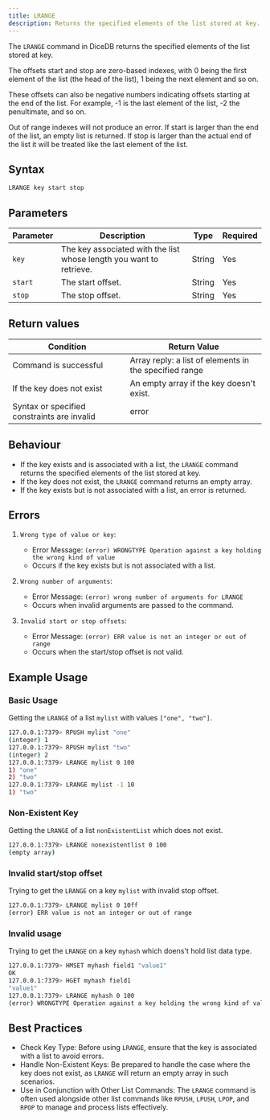 ```yaml
---
title: LRANGE
description: Returns the specified elements of the list stored at key.
---
```


The `LRANGE` command in DiceDB returns the specified elements of the list stored at key.

The offsets start and stop are zero-based indexes, with 0 being the first element of the list (the head of the list), 1 being the next element and so on.

These offsets can also be negative numbers indicating offsets starting at the end of the list.
For example, -1 is the last element of the list, -2 the penultimate, and so on.

Out of range indexes will not produce an error. If start is larger than the end of the list, an empty list is returned.
If stop is larger than the actual end of the list it will be treated like the last element of the list.

## Syntax

```bash
LRANGE key start stop
```

## Parameters

| Parameter | Description                                                               | Type    | Required |
|-----------|---------------------------------------------------------------------------|---------|----------|
| `key`     | The key associated with the list whose length you want to retrieve.       | String  | Yes      |
| `start`   | The start offset.                                                         | String  | Yes      |
| `stop`    | The stop offset.                                                          | String  | Yes      |


## Return values

| Condition                                      | Return Value                                                    |
|------------------------------------------------|-----------------------------------------------------------------|
| Command is successful                          | Array reply: a list of elements in the specified range          |
| If the key does not exist                      | An empty array if the key doesn't exist.                        |
| Syntax or specified constraints are invalid    | error                                                           |

## Behaviour

 - If the key exists and is associated with a list, the `LRANGE` command returns the specified elements of the list stored at key.
 - If the key does not exist, the `LRANGE` command returns an empty array.
 - If the key exists but is not associated with a list, an error is returned.

## Errors

1. `Wrong type of value or key`:

   - Error Message: `(error) WRONGTYPE Operation against a key holding the wrong kind of value`
   - Occurs if the key exists but is not associated with a list.

2. `Wrong number of arguments`:

    - Error Message: `(error) wrong number of arguments for LRANGE`
    - Occurs when invalid arguments are passed to the command.

3. `Invalid start or stop offsets`:

    - Error Message: `(error) ERR value is not an integer or out of range`
    - Occurs when the start/stop offset is not valid.

## Example Usage

### Basic Usage

Getting the `LRANGE` of a list `mylist` with values `["one", "two"]`.

```bash
127.0.0.1:7379> RPUSH mylist "one"
(integer) 1
127.0.0.1:7379> RPUSH mylist "two"
(integer) 2
127.0.0.1:7379> LRANGE mylist 0 100
1) "one"
2) "two"
127.0.0.1:7379> LRANGE mylist -1 10
1) "two"
```

### Non-Existent Key

Getting the `LRANGE` of a list `nonExistentList` which does not exist.

```bash
127.0.0.1:7379> LRANGE nonexistentlist 0 100
(empty array)
```

### Invalid start/stop offset
Trying to get the `LRANGE` on a key `mylist` with invalid stop offset.

```bash
127.0.0.1:7379> LRANGE mylist 0 10ff
(error) ERR value is not an integer or out of range
```

### Invalid usage
Trying to get the `LRANGE` on a key `myhash` which doens't hold list data type.

```bash
127.0.0.1:7379> HMSET myhash field1 "value1"
OK
127.0.0.1:7379> HGET myhash field1
"value1"
127.0.0.1:7379> LRANGE myhash 0 100
(error) WRONGTYPE Operation against a key holding the wrong kind of value
```

## Best Practices

- Check Key Type: Before using `LRANGE`, ensure that the key is associated with a list to avoid errors.
- Handle Non-Existent Keys: Be prepared to handle the case where the key does not exist, as `LRANGE` will return an empty array in such scenarios.
- Use in Conjunction with Other List Commands: The `LRANGE` command is often used alongside other list commands like `RPUSH`, `LPUSH`, `LPOP`, and `RPOP` to manage and process lists effectively.
